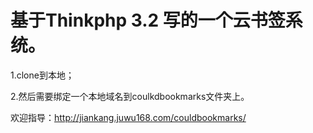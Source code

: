 # 基于Thinkphp 3.2 写的一个云书签系统。
1.clone到本地；

2.然后需要绑定一个本地域名到coulkdbookmarks文件夹上。

欢迎指导：http://jiankang.juwu168.com/couldbookmarks/

